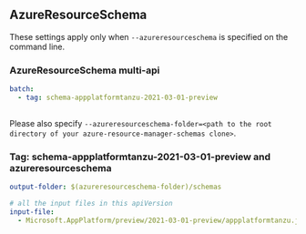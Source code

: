 ## AzureResourceSchema

These settings apply only when `--azureresourceschema` is specified on the command line.

### AzureResourceSchema multi-api

``` yaml $(azureresourceschema) && $(multiapi)
batch:
  - tag: schema-appplatformtanzu-2021-03-01-preview
  
```

Please also specify `--azureresourceschema-folder=<path to the root directory of your azure-resource-manager-schemas clone>`.

### Tag: schema-appplatformtanzu-2021-03-01-preview and azureresourceschema

``` yaml $(tag) == 'schema-appplatformtanzu-2021-03-01-preview' && $(azureresourceschema)
output-folder: $(azureresourceschema-folder)/schemas

# all the input files in this apiVersion
input-file:
  - Microsoft.AppPlatform/preview/2021-03-01-preview/appplatformtanzu.json
```

